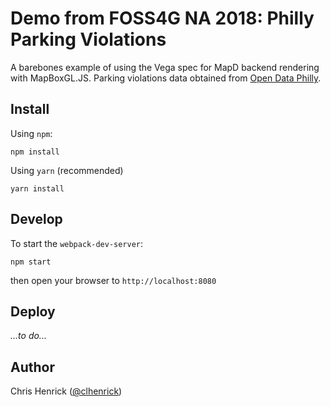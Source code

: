 # Demo from FOSS4G NA 2018: Philly Parking Violations

A barebones example of using the Vega spec for MapD backend rendering with MapBoxGL.JS. Parking violations data obtained from [Open Data Philly](https://www.opendataphilly.org/dataset/parking-violations).



## Install

Using `npm`:

```
npm install
```

Using `yarn` (recommended)

```
yarn install
```

## Develop

To start the `webpack-dev-server`:

```
npm start
```

then open your browser to `http://localhost:8080`

## Deploy

_...to do..._

## Author
Chris Henrick ([@clhenrick](http://github.com/clhenrick))
